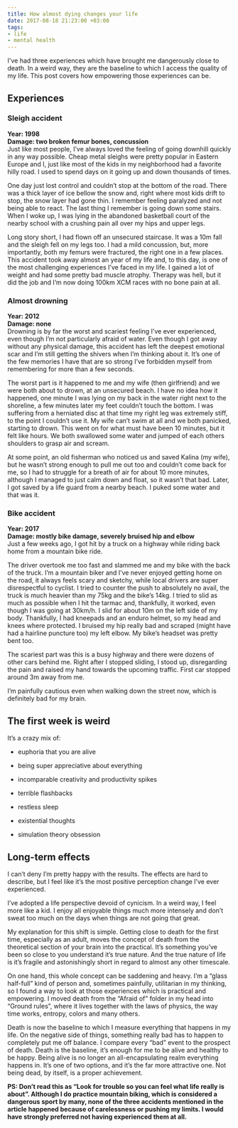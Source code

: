 ```yaml
---
title: How almost dying changes your life
date: 2017-08-18 21:23:00 +03:00
tags:
- life
- mental health
---
```


I've had three experiences which have brought me dangerously close to death. In a weird way, they are the baseline to which I access the quality of my life. This post covers how empowering those experiences can be.

<!--More-->

## Experiences

### Sleigh accident

**Year: 1998**<br/>**Damage: two broken femur bones, concussion**<br/>Just like most people, I’ve always loved the feeling of going downhill quickly in any way possible. Cheap metal sleighs were pretty popular in Eastern Europe and I, just like most of the kids in my neighborhood had a favorite hilly road. I used to spend days on it going up and down thousands of times.

One day just lost control and couldn’t stop at the bottom of the road. There was a thick layer of ice bellow the snow and, right where most kids drift to stop, the snow layer had gone thin. I remember feeling paralyzed and not being able to react. The last thing I remember is going down some stairs. When I woke up, I was lying in the abandoned basketball court of the nearby school with a crushing pain all over my hips and upper legs.

Long story short, I had flown off an unsecured staircase. It was a 10m fall and the sleigh fell on my legs too. I had a mild concussion, but, more importantly, both my femurs were fractured, the right one in a few places. This accident took away almost an year of my life and, to this day, is one of the most challenging experiences I’ve faced in my life. I gained a lot of weight and had some pretty bad muscle atrophy. Therapy was hell, but it did the job and I’m now doing 100km XCM races with no bone pain at all.

### Almost drowning

**Year: 2012**<br/>**Damage: none**<br/>Drowning is by far the worst and scariest feeling I’ve ever experienced, even though I’m not particularly afraid of water. Even though I got away without any physical damage, this accident has left the deepest emotional scar and I’m still getting the shivers when I’m thinking about it. It’s one of the few memories I have that are so strong I’ve forbidden myself from remembering for more than a few seconds.

The worst part is it happened to me and my wife (then girlfriend) and we were both about to drown, at an unsecured beach. I have no idea how it happened, one minute I was lying on my back in the water right next to the shoreline, a few minutes later my feet couldn’t touch the bottom. I was suffering from a herniated disc at that time my right leg was extremely stiff, to the point I couldn’t use it. My wife can’t swim at all and we both panicked, starting to drown. This went on for what must have been 10 minutes, but it felt like hours. We both swallowed some water and jumped of each others shoulders to grasp air and scream.

At some point, an old fisherman who noticed us and saved Kalina (my wife), but he wasn’t strong enough to pull me out too and couldn’t come back for me, so I had to struggle for a breath of air for about 10 more minutes, although I managed to just calm down and float, so it wasn’t that bad. Later, I got saved by a life guard from a nearby beach. I puked some water and that was it.

### Bike accident

**Year: 2017**<br/>**Damage: mostly bike damage, severely bruised hip and elbow**<br/>Just a few weeks ago, I got hit by a truck on a highway while riding back home from a mountain bike ride.

The driver overtook me too fast and slammed me and my bike with the back of the truck. I’m a mountain biker and I’ve never enjoyed getting home on the road, it always feels scary and sketchy, while local drivers are super disrespectful to cyclist. I tried to counter the push to absolutely no avail, the truck is much heavier than my 75kg and the bike’s 14kg. I tried to slid as much as possible when I hit the tarmac and, thankfully, it worked, even though I was going at 30km/h. I slid for about 10m on the left side of my body. Thankfully, I had kneepads and an enduro helmet, so my head and knees where protected. I bruised my hip really bad and scraped (might have had a hairline puncture too) my left elbow. My bike’s headset was pretty bent too.

The scariest part was this is a busy highway and there were dozens of other cars behind me. Right after I stopped sliding, I stood up, disregarding the pain and raised my hand towards the upcoming traffic. First car stopped around 3m away from me.

I’m painfully cautious even when walking down the street now, which is definitely bad for my brain.

## The first week is weird

It’s a crazy mix of:

* euphoria that you are alive

* being super appreciative about everything

* incomparable creativity and productivity spikes

* terrible flashbacks

* restless sleep

* existential thoughts

* simulation theory obsession

## Long-term effects

I can’t deny I’m pretty happy with the results. The effects are hard to describe, but I feel like it’s the most positive perception change I’ve ever experienced.

I’ve adopted a life perspective devoid of cynicism. In a weird way, I feel more like a kid. I enjoy all enjoyable things much more intensely and don’t sweat too much on the days when things are not going that great.

My explanation for this shift is simple. Getting close to death for the first time, especially as an adult, moves the concept of death from the theoretical section of your brain into the practical. It’s something you’ve been so close to you understand it’s true nature. And the true nature of life is it’s fragile and astonishingly short in regard to almost any other timescale.

On one hand, this whole concept can be saddening and heavy. I’m a “glass half-full” kind of person and, sometimes painfully, utilitarian in my thinking, so I found a way to look at those experiences which is practical and empowering. I moved death from the “Afraid of” folder in my head into “Ground rules”, where it lives together with the laws of physics, the way time works, entropy, colors and many others.

Death is now the baseline to which I measure everything that happens in my life. On the negative side of things, something really bad has to happen to completely put me off balance. I compare every “bad” event to the prospect of death. Death is the baseline, it’s enough for me to be alive and healthy to be happy. Being alive is no longer an all-encapsulating realm everything happens in. It’s one of two options, and it’s the far more attractive one. Not being dead, by itself, is a proper achievement.

**PS: Don’t read this as “Look for trouble so you can feel what life really is about”. Although I do practice mountain biking, which is considered a dangerous sport by many, none of the three accidents mentioned in the article happened because of carelessness or pushing my limits. I would have strongly preferred not having experienced them at all.**